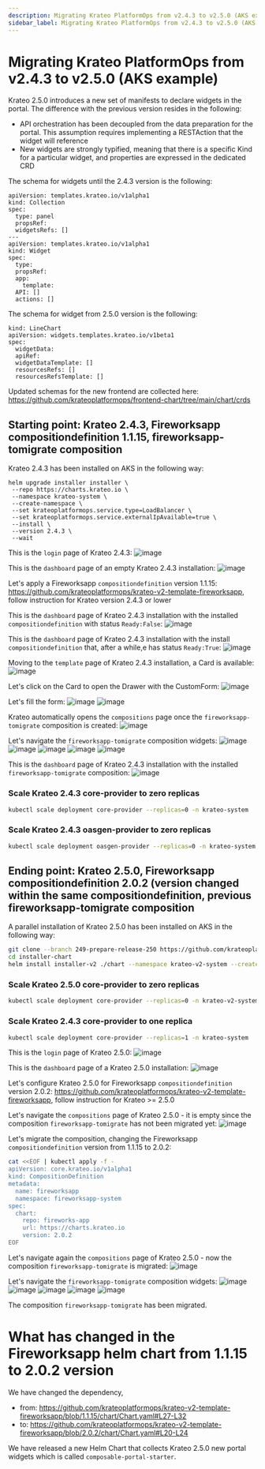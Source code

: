 ```yaml
---
description: Migrating Krateo PlatformOps from v2.4.3 to v2.5.0 (AKS example)
sidebar_label: Migrating Krateo PlatformOps from v2.4.3 to v2.5.0 (AKS example)
---
```


# Migrating Krateo PlatformOps from v2.4.3 to v2.5.0 (AKS example)

Krateo 2.5.0 introduces a new set of manifests to declare widgets in the portal. The difference with the previous version resides in the following:
- API orchestration has been decoupled from the data preparation for the portal. This assumption requires implementing a RESTAction that the widget will reference
- New widgets are strongly typified, meaning that there is a specific Kind for a particular widget, and properties are expressed in the dedicated CRD

The schema for widgets until the 2.4.3 version is the following:

```
apiVersion: templates.krateo.io/v1alpha1
kind: Collection
spec:
  type: panel
  propsRef:
  widgetsRefs: []
---
apiVersion: templates.krateo.io/v1alpha1
kind: Widget
spec:
  type:
  propsRef:
  app:
    template:
  API: []
  actions: []
```

The schema for widget from 2.5.0 version is the following:

```
kind: LineChart
apiVersion: widgets.templates.krateo.io/v1beta1
spec:
  widgetData:
  apiRef: 
  widgetDataTemplate: []
  resourcesRefs: []
  resourcesRefsTemplate: []
```
 
 Updated schemas for the new frontend are collected here: https://github.com/krateoplatformops/frontend-chart/tree/main/chart/crds
 
 ## Starting point: Krateo 2.4.3, Fireworksapp compositiondefinition 1.1.15, fireworksapp-tomigrate composition
 
 Krateo 2.4.3 has been installed on AKS in the following way:
 ```
helm upgrade installer installer \
  --repo https://charts.krateo.io \
  --namespace krateo-system \
  --create-namespace \
  --set krateoplatformops.service.type=LoadBalancer \
  --set krateoplatformops.service.externalIpAvailable=true \
  --install \
  --version 2.4.3 \
  --wait
```

This is the `login` page of Krateo 2.4.3:
![image](/img/migrating/from-2-4-3-to-2-5-0/01_2-4-3-login.png)

This is the `dashboard` page of an empty Krateo 2.4.3 installation:
![image](/img/migrating/from-2-4-3-to-2-5-0/02_2-4-3-dashboard_notemplates.png)

Let's apply a Fireworksapp `compositiondefinition` version 1.1.15: https://github.com/krateoplatformops/krateo-v2-template-fireworksapp, follow instruction for Krateo version 2.4.3 or lower

This is the `dashboard` page of Krateo 2.4.3 installation with the installed `compositiondefinition` with status `Ready:False`:
![image](/img/migrating/from-2-4-3-to-2-5-0/03_2-4-3-dashboard_1template_readyfalse.png)

This is the `dashboard` page of Krateo 2.4.3 installation with the install `compositiondefinition` that, after a while,e has status `Ready:True`:
![image](/img/migrating/from-2-4-3-to-2-5-0/04_2-4-3-dashboard_1template_readytrue.png)

Moving to the `template` page of Krateo 2.4.3 installation, a Card is available:
![image](/img/migrating/from-2-4-3-to-2-5-0/05_2-4-3-templates_1template_readytrue.png)

Let's click on the Card to open the Drawer with the CustomForm:
![image](/img/migrating/from-2-4-3-to-2-5-0/06_2-4-3-templates_1template_form.png)

Let's fill the form:
![image](/img/migrating/from-2-4-3-to-2-5-0/07_2-4-3-templates_1template_form_filled.png)
![image](/img/migrating/from-2-4-3-to-2-5-0/08_2-4-3-templates_1template_form_submitted.png)

Krateo automatically opens the `compositions` page once the `fireworksapp-tomigrate` composition is created:
![image](/img/migrating/from-2-4-3-to-2-5-0/09_2-4-3-compositions.png)

Let's navigate the `fireworksapp-tomigrate` composition widgets:
![image](/img/migrating/from-2-4-3-to-2-5-0/10_2-4-3-composition_overview.png)
![image](/img/migrating/from-2-4-3-to-2-5-0/11_2-4-3-composition_status.png)
![image](/img/migrating/from-2-4-3-to-2-5-0/12_2-4-3-composition_application.png)
![image](/img/migrating/from-2-4-3-to-2-5-0/13_2-4-3-composition_events.png)
![image](/img/migrating/from-2-4-3-to-2-5-0/14_2-4-3-composition_values.png)

This is the `dashboard` page of Krateo 2.4.3 installation with the installed `fireworksapp-tomigrate` composition:
![image](/img/migrating/from-2-4-3-to-2-5-0/15_2-4-3-dashboard_1template_1composition.png)

 ### Scale Krateo 2.4.3 core-provider to zero replicas

 ```sh
kubectl scale deployment core-provider --replicas=0 -n krateo-system
```

 ### Scale Krateo 2.4.3 oasgen-provider to zero replicas

```sh
kubectl scale deployment oasgen-provider --replicas=0 -n krateo-system
```

## Ending point: Krateo 2.5.0, Fireworksapp compositiondefinition 2.0.2 (version changed within the same compositiondefinition, previous fireworksapp-tomigrate composition
 
A parallel installation of Krateo 2.5.0 has been installed on AKS in the following way:
 
 ```sh
git clone --branch 249-prepare-release-250 https://github.com/krateoplatformops/installer-chart.git
cd installer-chart
helm install installer-v2 ./chart --namespace krateo-v2-system --create-namespace -f ./chart/values.yaml --wait
```

 ### Scale Krateo 2.5.0 core-provider to zero replicas

 ```sh
kubectl scale deployment core-provider --replicas=0 -n krateo-v2-system
```

 ### Scale Krateo 2.4.3 core-provider to one replica

 ```sh
kubectl scale deployment core-provider --replicas=1 -n krateo-system
```

This is the `login` page of Krateo 2.5.0:
![image](/img/migrating/from-2-4-3-to-2-5-0/16_2-5-0-login.png)

This is the `dashboard` page of a Krateo 2.5.0 installation:
![image](/img/migrating/from-2-4-3-to-2-5-0/17_2-5-0-dashboard_1template_1composition.png)

Let's configure Krateo 2.5.0 for Fireworksapp `compositiondefinition` version 2.0.2: https://github.com/krateoplatformops/krateo-v2-template-fireworksapp, follow instruction for Krateo >= 2.5.0

Let's navigate the `compositions` page of Krateo 2.5.0 - it is empty since the composition `fireworksapp-tomigrate` has not been migrated yet:
![image](/img/migrating/from-2-4-3-to-2-5-0/18_2-5-0-compositions_empty.png)

Let's migrate the composition, changing the Fireworksapp `compositiondefinition` version from 1.1.15 to 2.0.2:
```sh
cat <<EOF | kubectl apply -f -
apiVersion: core.krateo.io/v1alpha1
kind: CompositionDefinition
metadata:
  name: fireworksapp
  namespace: fireworksapp-system
spec:
  chart:
    repo: fireworks-app
    url: https://charts.krateo.io
    version: 2.0.2
EOF
```

Let's navigate again the `compositions` page of Krateo 2.5.0 - now the composition `fireworksapp-tomigrate` is migrated:
![image](/img/migrating/from-2-4-3-to-2-5-0/19_2-5-0-compositions.png)

Let's navigate the `fireworksapp-tomigrate` composition widgets:
![image](/img/migrating/from-2-4-3-to-2-5-0/20_2-5-0-composition_overview.png)
![image](/img/migrating/from-2-4-3-to-2-5-0/21_2-5-0-composition_status.png)
![image](/img/migrating/from-2-4-3-to-2-5-0/22_2-5-0-composition_application.png)
![image](/img/migrating/from-2-4-3-to-2-5-0/23_2-5-0-composition_events.png)
![image](/img/migrating/from-2-4-3-to-2-5-0/24_2-5-0-composition_values.png)

The composition `fireworksapp-tomigrate` has been migrated. 

# What has changed in the Fireworksapp helm chart from 1.1.15 to 2.0.2 version

We have changed the dependency, 
- from: https://github.com/krateoplatformops/krateo-v2-template-fireworksapp/blob/1.1.15/chart/Chart.yaml#L27-L32
- to: https://github.com/krateoplatformops/krateo-v2-template-fireworksapp/blob/2.0.2/chart/Chart.yaml#L20-L24

We have released a new Helm Chart that collects Krateo 2.5.0 new portal widgets which is called `composable-portal-starter`.
